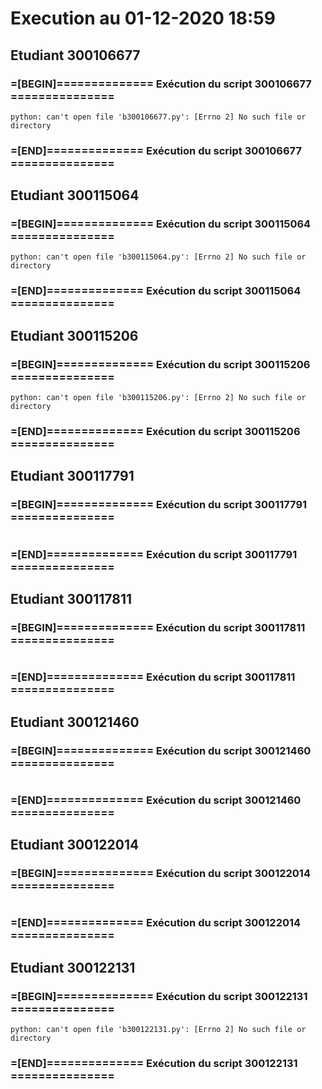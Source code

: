 # Execution au 01-12-2020 18:59

## Etudiant 300106677 
###  =[BEGIN]============== Exécution du script 300106677 =============== 
```
python: can't open file 'b300106677.py': [Errno 2] No such file or directory
```
###  =[END]============== Exécution du script 300106677 =============== 

## Etudiant 300115064 
###  =[BEGIN]============== Exécution du script 300115064 =============== 
```
python: can't open file 'b300115064.py': [Errno 2] No such file or directory
```
###  =[END]============== Exécution du script 300115064 =============== 

## Etudiant 300115206 
###  =[BEGIN]============== Exécution du script 300115206 =============== 
```
python: can't open file 'b300115206.py': [Errno 2] No such file or directory
```
###  =[END]============== Exécution du script 300115206 =============== 

## Etudiant 300117791 
###  =[BEGIN]============== Exécution du script 300117791 =============== 
```
```
###  =[END]============== Exécution du script 300117791 =============== 

## Etudiant 300117811 
###  =[BEGIN]============== Exécution du script 300117811 =============== 
```
```
###  =[END]============== Exécution du script 300117811 =============== 

## Etudiant 300121460 
###  =[BEGIN]============== Exécution du script 300121460 =============== 
```
```
###  =[END]============== Exécution du script 300121460 =============== 

## Etudiant 300122014 
###  =[BEGIN]============== Exécution du script 300122014 =============== 
```
```
###  =[END]============== Exécution du script 300122014 =============== 

## Etudiant 300122131 
###  =[BEGIN]============== Exécution du script 300122131 =============== 
```
python: can't open file 'b300122131.py': [Errno 2] No such file or directory
```
###  =[END]============== Exécution du script 300122131 =============== 
